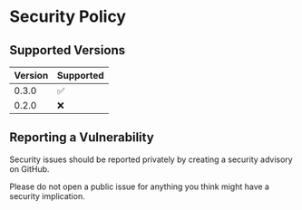<!--
  SPDX-FileCopyrightText: © 2024 Team CharLS
  SPDX-License-Identifier: BSD-3-Clause
-->

# Security Policy

## Supported Versions

| Version | Supported          |
| ------- | ------------------ |
| 0.3.0   | :white_check_mark: |
| 0.2.0   | :x:                |

## Reporting a Vulnerability

Security issues should be reported privately by creating a security advisory on GitHub.

Please do not open a public issue for anything you think might have a security implication.
